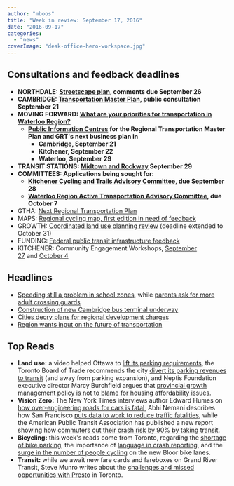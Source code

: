 ```yaml
---
author: "mboos"
title: "Week in review: September 17, 2016"
date: "2016-09-17"
categories: 
  - "news"
coverImage: "desk-office-hero-workspace.jpg"
---
```


## Consultations and feedback deadlines

- **NORTHDALE: [Streetscape plan](https://www.peakdemocracy.ca/portals/151/Issue_1738), comments due September 26**
- **CAMBRIDGE: [Transportation Master Plan](https://www.cambridge.ca/movingcambridge), public consultation September 21**
- **MOVING FORWARD: [What are your priorities for transportation in Waterloo Region?](https://www.peakdemocracy.ca/portals/153/Forum_449/Issue_1719)** 
    - **[Public Information Centres](https://www.regionofwaterloo.ca/en/regionalGovernment/resources/ADS/Moving-forward-PIC.pdf) for the Regional Transportation Master Plan and GRT's next business plan in**
        - **Cambridge, September 21**
        - **Kitchener, September 22**
        - **Waterloo, September 29**
- **TRANSIT STATIONS: [Midtown and Rockway](https://www.kitchener.ca/en/livinginkitchener/resources/Planning/PARTS/PARTS-Midtown-Rockway-PIC2-Public-Notice-.pdf) September 29**
- **COMMITTEES: Applications being sought for:**
    - **[Kitchener Cycling and Trails Advisory Committee](https://www.kitchener.ca/en/insidecityhall/CitizenCommittees.asp), due September 28**
    - **[Waterloo Region Active Transportation Advisory Committee](https://www.regionofwaterloo.ca/en/regionalGovernment/resources/ADS/PN-Advisory-Committee-Call-for-Applications-2017.pdf), due October 7**
- GTHA: [Next Regional Transportation Plan](https://www.metrolinxengage.com/en/engagement-initiatives/discussion-paper-next-regional-transportation-plan)
- MAPS: [Regional cycling map, first edition in need of feedback](https://www.peakdemocracy.ca/portals/153/Forum_449/Issue_1662)
- GROWTH: [Coordinated land use planning review](https://www.mah.gov.on.ca/Page10882.aspx) (deadline extended to October 31)
- FUNDING: [Federal public transit infrastructure feedback](https://www.infraconsults.ca/public-transit)
- KITCHENER: Community Engagement Workshops, [September 27](https://www.eventbrite.com/e/community-engagement-workshop-enjoy-free-snacks-and-share-your-input-tickets-7654880955) and [October 4](https://www.eventbrite.com/e/community-engagement-workshop-enjoy-free-snacks-and-share-your-input-tickets-27386717409)

## Headlines

- [Speeding still a problem in school zones](https://www.therecord.com/news-story/6851512-speeding-still-a-problem-in-school-zones-police-say/), while [parents ask for more adult crossing guards](https://www.570news.com/2016/09/14/a-call-for-adult-crossing-guards-gets-crossed-out-by-kitchener/)
- [Construction of new Cambridge bus terminal underway](https://www.cambridgetimes.ca/news-story/6858078-new-bus-terminal-taking-shape-at-cambridge-centre-mall/)
- [Cities decry plans for regional development charges](https://www.therecord.com/news-story/6860500-cities-decry-plans-for-regional-development-charges/)
- [Region wants input on the future of transportation](https://www.therecord.com/news-story/6855859-region-wants-input-on-future-of-transportation/)

## Top Reads

- **Land use:** a video helped Ottawa to [lift its parking requirements](https://www.citylab.com/commute/2016/09/ottawa-parking-reform-cartoon-scores-most-canadian-victory-ever/499763/), the Toronto Board of Trade recommends the city [divert its parking revenues to transit](https://www.bot.com/Portals/0/unsecure/Advocacy/TRBOT_UnlockingValue.pdf) (and away from parking expansion), and Neptis Foundation executive director Marcy Burchfield argues that [provincial growth management policy is not to blame for housing affordability issues](https://www.theglobeandmail.com/opinion/is-ontarios-land-plan-driving-housing-prices-higher/article31894191/).
- **Vision Zero:** The New York Times interviews author Edward Humes on [how over-engineering roads for cars is fatal](https://mobile.nytimes.com/2016/09/13/science/edward-humes-transportation.html), Abhi Nemani describes how San Francisco [puts data to work to reduce traffic fatalities](https://medium.com/@abhinemani/data-driven-policy-san-francisco-just-showed-us-how-it-should-work-c7725e0e2b40), while the American Public Transit Association has published a new report showing how [commuters cut their crash risk by 90% by taking transit](https://www.apta.com/mediacenter/pressreleases/2016/Pages/Hidden-Traffic-Safety-Solution.aspx).
- **Bicycling:** this week's reads come from Toronto, regarding the [shortage of bike parking](https://www.thestar.com/opinion/commentary/2016/09/13/bike-parking-falling-far-short-of-demand.html), the importance of [language in crash reporting](https://www.cycleto.ca/guestblog/badcrashreporting-whylanguagematters), and the [surge in the number of people cycling](https://www.metronews.ca/news/toronto/2016/09/13/count-shows-bike-lanes-on-bloor-boosting-ridership.html) on the new Bloor bike lanes.
- **Transit:** while we await new fare cards and fareboxes on Grand River Transit, Steve Munro writes about the [challenges and missed opportunities with Presto](https://stevemunro.ca/2016/09/12/presto-a-botched-opportunity-to-market-transit-in-toronto/) in Toronto.
